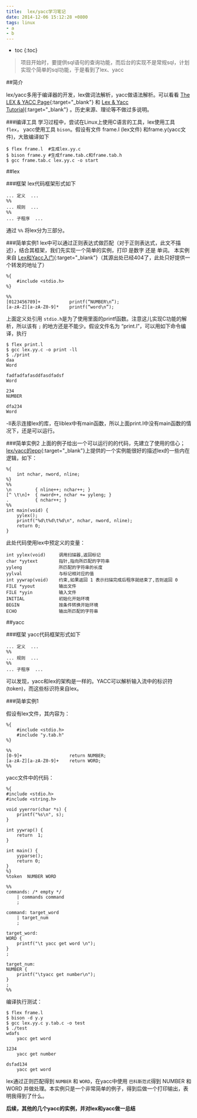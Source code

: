 ```yaml
---
title:  lex/yacc学习笔记
date: 2014-12-06 15:12:28 +0800
tags: linux 
- a
- b
---
```


* toc 
{:toc}

>项目开始时，要提供sql语句的查询功能，而后台的实现不是常规sql，计划实现个简单的sql功能，于是看到了lex、yacc

##简介

lex/yacc多用于编译器的开发，lex做词法解析，yacc做语法解析。可以看看 [The LEX & YACC Page](http://dinosaur.compilertools.net/){:target="_blank"}
 和 [Lex & Yacc Tutorial](http://epaperpress.com/lexandyacc/index.html){:target="_blank"} 。历史来源、理论等不做过多说明。
 
###编译工具
学习过程中，尝试在Linux上使用C语言的工具，lex使用工具 `flex`， yacc使用工具 `bison`。假设有文件 frame.l (lex文件) 和frame.y(yacc文件)，大致编译如下

    $ flex frame.l  #生成lex.yy.c
    $ bison frame.y #生成frame.tab.c和frame.tab.h
    $ gcc frame.tab.c lex.yy.c -o start
 
##lex 

###框架
lex代码框架形式如下

    ... 定义  ... 
    %%     
    ... 规则  ... 
    %% 
    ... 子程序  ...

通过 `%%` 将lex分为三部分。

###简单实例1
lex中可以通过正则表达式做匹配（对于正则表达式，此文不描述），结合其框架，我们先实现一个简单的实例，打印 是数字 还是 单词。
本实例来自 [Lex和Yacc入门](http://blog.csdn.net/djinglan/article/details/9263361){:target="_blank"}（其源出处已经404了，此处只好提供一个转发的地址了）

    %{
        #include <stdio.h>
    %}

    %%
    [0123456789]+           printf(“NUMBER\n”);
    [a-zA-Z][a-zA-Z0-9]*    printf(“word\n”);
    
上面定义处引用 `stdio.h`是为了使用里面的printf函数。注意这儿实现C功能的解析，所以该有 `;` 的地方还是不能少。假设文件名为 “print.l”，可以用如下命令编译，执行

    $ flex print.l
    $ gcc lex.yy.c -o print -ll
    $ ./print
    daa
    Word

    fadfadfafasddfasdfadsf
    Word

    234
    NUMBER

    dfa234
    Word 
    
-ll表示连接lex的库，在liblex中有main函数，所以上面print.l中没有main函数的情况下，还是可以运行。

###简单实例2
上面的例子给出一个可以运行的的代码，先建立了使用的信心；[lex/yacc的epp](http://epaperpress.com/lexandyacc/prl.html){:target="_blank"}上提供的一个实例能很好的描述lex的一些内在逻辑，如下：

    %{
        int nchar, nword, nline;
    %}
    %%
    \n         { nline++; nchar++; }
    [^ \t\n]+  { nword++, nchar += yyleng; }
    .          { nchar++; }
    %%
    int main(void) {
        yylex();
        printf("%d\t%d\t%d\n", nchar, nword, nline);
        return 0;
    }
    
此处代码使用lex中预定义的变量：

    int yylex(void)     调用扫描器,返回标记 
    char *yytext        指针,指向所匹配的字符串 
    yyleng              所匹配的字符串的长度 
    yylval              与标记相对应的值 
    int yywrap(void)    约束,如果返回 1 表示扫描完成后程序就结束了,否则返回 0 
    FILE *yyout         输出文件 
    FILE *yyin          输入文件 
    INITIAL             初始化开始环境 
    BEGIN               按条件转换开始环境 
    ECHO                输出所匹配的字符串

    
##yacc  

###框架
yacc代码框架形式如下

    ... 定义  ... 
    %%     
    ... 规则  ... 
    %% 
    ... 子程序  ... 
    
可以发现，yacc和lex的架构是一样的。YACC可以解析输入流中的标识符(token)，而这些标识符来自lex。

###简单实例1

假设有lex文件，其内容为：

    %{
        #include <stdio.h>
        #include "y.tab.h"
    %}

    %%
    [0-9]+                  return NUMBER;
    [a-zA-Z][a-zA-Z0-9]+    return WORD;
    %%
    
yacc文件中的代码：

    %{
    #include <stdio.h>
    #include <string.h>
    
    void yyerror(char *s) { 
        printf("%s\n", s); 
    }   

    int yywrap() {
        return  1;  
    }   

    int main() {
        yyparse();
        return 0;
    }   
    %}
    %token  NUMBER WORD

    %%
    commands: /* empty */
        | commands command
        ;

    command: target_word
        | target_num
        ;

    target_word:
    WORD {
        printf("\t yacc get word \n");
    }
    ;

    target_num:
    NUMBER {
        printf("\tyacc get number\n");
    }
    ;
    %%

编译执行测试：

    $ flex frame.l 
    $ bison -d y.y 
    $ gcc lex.yy.c y.tab.c -o test 
    $ ./test
    wdafs
        yacc get word 

    1234
        yacc get number

    dsfad134
        yacc get word 

lex通过正则匹配得到 `NUMBER` 和 `WORD`，在yacc中使用 `巴科斯范式`得到 NUMBER 和  WORD 并做处理。本实例只是一个非常简单的例子，得到后做一个打印输出，表明我得到了什么。


**后续，其他的几个yacc的实例，并对lex和yacc做一总结**
